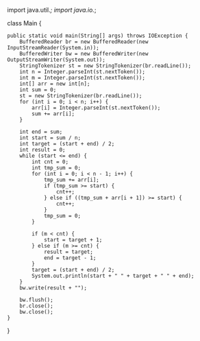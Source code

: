 import java.util.*;
import java.io.*;

class Main {

    public static void main(String[] args) throws IOException {
        BufferedReader br = new BufferedReader(new InputStreamReader(System.in));
        BufferedWriter bw = new BufferedWriter(new OutputStreamWriter(System.out));
        StringTokenizer st = new StringTokenizer(br.readLine());
        int n = Integer.parseInt(st.nextToken());
        int m = Integer.parseInt(st.nextToken());
        int[] arr = new int[n];
        int sum = 0;
        st = new StringTokenizer(br.readLine());
        for (int i = 0; i < n; i++) {
            arr[i] = Integer.parseInt(st.nextToken());
            sum += arr[i];
        }
    
        int end = sum;
        int start = sum / n;
        int target = (start + end) / 2;
        int result = 0;
        while (start <= end) {
            int cnt = 0;
            int tmp_sum = 0;
            for (int i = 0; i < n - 1; i++) {
                tmp_sum += arr[i];
                if (tmp_sum >= start) {
                    cnt++;
                } else if ((tmp_sum + arr[i + 1]) >= start) {
                    cnt++;
                }
                tmp_sum = 0;
            }
    
            if (m < cnt) {
                start = target + 1;
            } else if (m >= cnt) {
                result = target;
                end = target - 1;
            }
            target = (start + end) / 2;
            System.out.println(start + " " + target + " " + end);
        }
        bw.write(result + "");
    
        bw.flush();
        br.close();
        bw.close();
    }
}